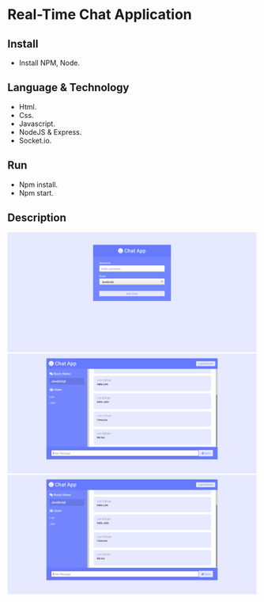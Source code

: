 # Real-Time Chat Application

## Install

- Install NPM, Node.

## Language & Technology

- Html.
- Css.
- Javascript.
- NodeJS & Express.
- Socket.io.

## Run

- Npm install.
- Npm start.

## Description

![Image](./image-github/chatapp.png)
![Image](./image-github/chatapp1.png)
![Image](./image-github/chatapp2.png)
